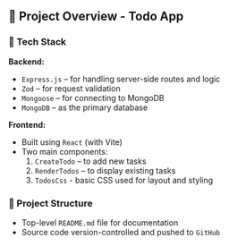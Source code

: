 

## 📝 Project Overview - Todo App

### 🧠 Tech Stack

**Backend:**
- `Express.js` – for handling server-side routes and logic
- `Zod` – for request validation
- `Mongoose` – for connecting to MongoDB
- `MongoDB` – as the primary database

**Frontend:**
- Built using `React` (with Vite)
- Two main components:
  1. `CreateTodo` – to add new tasks
  2. `RenderTodos` – to display existing tasks
  3. `TodosCss` - basic CSS used for layout and styling

### 📁 Project Structure
- Top-level `README.md` file for documentation
- Source code version-controlled and pushed to `GitHub`

